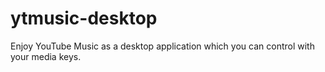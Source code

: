 # ytmusic-desktop
Enjoy YouTube Music as a desktop application which you can control with your media keys.
